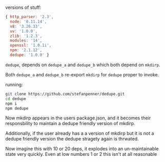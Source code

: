 versions of stuff:

```js
{ http_parser: '2.3',
  node: '0.11.14',
  v8: '3.26.33',
  uv: '1.0.0',
  zlib: '1.2.3',
  modules: '14',
  openssl: '1.0.1i',
  npm: '2.1.12',
  dedupe: '1.0.0' }
```

`dedupe`, depends on `dedupe_a` and `dedupe_b` which both depend on `mkdirp`.

Both `dedupe_a` and `dedupe_b` re-export `mkdirp` for `dedupe` proper to invoke.

running:

```sh
git clone https://github.com/stefanpenner/dedupe.git
cd dedupe
npm i
npm dedupe
```

Now mkdirp appears in the users package.json, and it becomes their
responsbility to maintain a dedupe friendly version of mkdirp.

Additionally, if the user already has a a version of mkdirp but it is not a
dedupe friendly version the dedupe stragety again is thrwated.

Now imagine this with 10 or 20 deps, it explodes into an un-maintainable state
very quickly. Even at low numbers 1 or 2 this isn't at all reasonable


